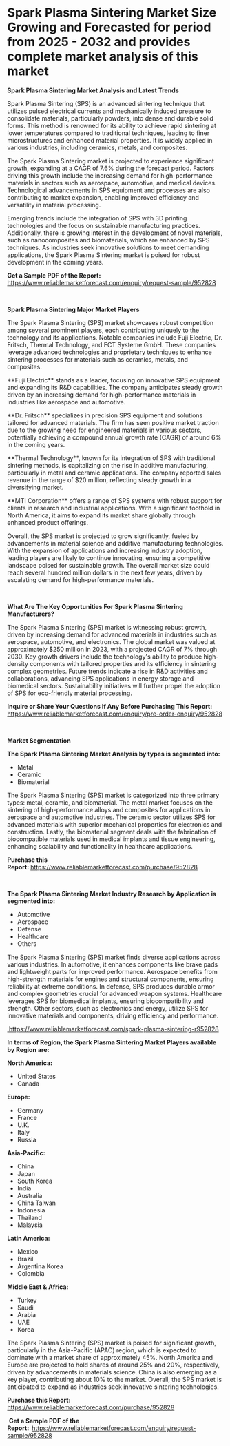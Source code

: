 <p><h1>Spark Plasma Sintering Market Size Growing and Forecasted for period from 2025 - 2032 and provides complete market analysis of this market</h1></p><p><strong>Spark Plasma Sintering Market Analysis and Latest Trends</strong></p>
<p><p>Spark Plasma Sintering (SPS) is an advanced sintering technique that utilizes pulsed electrical currents and mechanically induced pressure to consolidate materials, particularly powders, into dense and durable solid forms. This method is renowned for its ability to achieve rapid sintering at lower temperatures compared to traditional techniques, leading to finer microstructures and enhanced material properties. It is widely applied in various industries, including ceramics, metals, and composites.</p><p>The Spark Plasma Sintering market is projected to experience significant growth, expanding at a CAGR of 7.6% during the forecast period. Factors driving this growth include the increasing demand for high-performance materials in sectors such as aerospace, automotive, and medical devices. Technological advancements in SPS equipment and processes are also contributing to market expansion, enabling improved efficiency and versatility in material processing.</p><p>Emerging trends include the integration of SPS with 3D printing technologies and the focus on sustainable manufacturing practices. Additionally, there is growing interest in the development of novel materials, such as nanocomposites and biomaterials, which are enhanced by SPS techniques. As industries seek innovative solutions to meet demanding applications, the Spark Plasma Sintering market is poised for robust development in the coming years.</p></p>
<p><strong>Get a Sample PDF of the Report:&nbsp;</strong> <a href="https://www.reliablemarketforecast.com/enquiry/request-sample/952828?utm_campaign=1130&utm_medium=2&utm_source=Github&utm_content=ia&utm_term=18042025&utm_id=spark-plasma-sintering">https://www.reliablemarketforecast.com/enquiry/request-sample/952828</a></p>
<p>&nbsp;</p>
<p><strong>Spark Plasma Sintering Major Market Players</strong></p>
<p><p>The Spark Plasma Sintering (SPS) market showcases robust competition among several prominent players, each contributing uniquely to the technology and its applications. Notable companies include Fuji Electric, Dr. Fritsch, Thermal Technology, and FCT Systeme GmbH. These companies leverage advanced technologies and proprietary techniques to enhance sintering processes for materials such as ceramics, metals, and composites.</p><p>**Fuji Electric** stands as a leader, focusing on innovative SPS equipment and expanding its R&D capabilities. The company anticipates steady growth driven by an increasing demand for high-performance materials in industries like aerospace and automotive.</p><p>**Dr. Fritsch** specializes in precision SPS equipment and solutions tailored for advanced materials. The firm has seen positive market traction due to the growing need for engineered materials in various sectors, potentially achieving a compound annual growth rate (CAGR) of around 6% in the coming years.</p><p>**Thermal Technology**, known for its integration of SPS with traditional sintering methods, is capitalizing on the rise in additive manufacturing, particularly in metal and ceramic applications. The company reported sales revenue in the range of $20 million, reflecting steady growth in a diversifying market.</p><p>**MTI Corporation** offers a range of SPS systems with robust support for clients in research and industrial applications. With a significant foothold in North America, it aims to expand its market share globally through enhanced product offerings.</p><p>Overall, the SPS market is projected to grow significantly, fueled by advancements in material science and additive manufacturing technologies. With the expansion of applications and increasing industry adoption, leading players are likely to continue innovating, ensuring a competitive landscape poised for sustainable growth. The overall market size could reach several hundred million dollars in the next few years, driven by escalating demand for high-performance materials.</p></p>
<p>&nbsp;</p>
<p><strong>What Are The Key Opportunities For Spark Plasma Sintering Manufacturers?</strong></p>
<p><p>The Spark Plasma Sintering (SPS) market is witnessing robust growth, driven by increasing demand for advanced materials in industries such as aerospace, automotive, and electronics. The global market was valued at approximately $250 million in 2023, with a projected CAGR of 7% through 2030. Key growth drivers include the technology's ability to produce high-density components with tailored properties and its efficiency in sintering complex geometries. Future trends indicate a rise in R&D activities and collaborations, advancing SPS applications in energy storage and biomedical sectors. Sustainability initiatives will further propel the adoption of SPS for eco-friendly material processing.</p></p>
<p><strong>Inquire or Share Your Questions If Any Before Purchasing This Report:</strong> <a href="https://www.reliablemarketforecast.com/enquiry/pre-order-enquiry/952828?utm_campaign=1130&utm_medium=2&utm_source=Github&utm_content=ia&utm_term=18042025&utm_id=spark-plasma-sintering">https://www.reliablemarketforecast.com/enquiry/pre-order-enquiry/952828</a></p>
<p>&nbsp;</p>
<p><strong>Market Segmentation</strong></p>
<p><strong>The Spark Plasma Sintering Market Analysis by types is segmented into:</strong></p>
<p><ul><li>Metal</li><li>Ceramic</li><li>Biomaterial</li></ul></p>
<p><p>The Spark Plasma Sintering (SPS) market is categorized into three primary types: metal, ceramic, and biomaterial. The metal market focuses on the sintering of high-performance alloys and composites for applications in aerospace and automotive industries. The ceramic sector utilizes SPS for advanced materials with superior mechanical properties for electronics and construction. Lastly, the biomaterial segment deals with the fabrication of biocompatible materials used in medical implants and tissue engineering, enhancing scalability and functionality in healthcare applications.</p></p>
<p><strong>Purchase this Report:&nbsp;</strong><a href="https://www.reliablemarketforecast.com/purchase/952828?utm_campaign=1130&utm_medium=2&utm_source=Github&utm_content=ia&utm_term=18042025&utm_id=spark-plasma-sintering">https://www.reliablemarketforecast.com/purchase/952828</a></p>
<p>&nbsp;</p>
<p><strong>The Spark Plasma Sintering Market Industry Research by Application is segmented into:</strong></p>
<p><ul><li>Automotive</li><li>Aerospace</li><li>Defense</li><li>Healthcare</li><li>Others</li></ul></p>
<p><p>The Spark Plasma Sintering (SPS) market finds diverse applications across various industries. In automotive, it enhances components like brake pads and lightweight parts for improved performance. Aerospace benefits from high-strength materials for engines and structural components, ensuring reliability at extreme conditions. In defense, SPS produces durable armor and complex geometries crucial for advanced weapon systems. Healthcare leverages SPS for biomedical implants, ensuring biocompatibility and strength. Other sectors, such as electronics and energy, utilize SPS for innovative materials and components, driving efficiency and performance.</p></p>
<p><a href="https://www.reliablemarketforecast.com/spark-plasma-sintering-r952828?utm_campaign=1130&utm_medium=2&utm_source=Github&utm_content=ia&utm_term=18042025&utm_id=spark-plasma-sintering">&nbsp;https://www.reliablemarketforecast.com/spark-plasma-sintering-r952828</a></p>
<p><strong>In terms of Region, the Spark Plasma Sintering Market Players available by Region are:</strong></p>
<p>
    <p> <strong> North America: </strong>
        <ul>
            <li>United States</li>
            <li>Canada</li>
        </ul>
        </p> 
    <p> <strong> Europe: </strong>
        <ul>
            <li>Germany</li>
            <li>France</li>
            <li>U.K.</li>
            <li>Italy</li>
            <li>Russia</li>
        </ul>
        </p> 
    <p> <strong> Asia-Pacific: </strong>
        <ul>
            <li>China</li>
            <li>Japan</li>
            <li>South Korea</li>
            <li>India</li>
            <li>Australia</li>
            <li>China Taiwan</li>
            <li>Indonesia</li>
            <li>Thailand</li>
            <li>Malaysia</li>
        </ul>
        </p> 
    <p> <strong> Latin America: </strong>
        <ul>
            <li>Mexico</li>
            <li>Brazil</li>
            <li>Argentina Korea</li>
            <li>Colombia</li>
        </ul>
        </p> 
    <p> <strong> Middle East & Africa: </strong>
        <ul>
            <li>Turkey</li>
            <li>Saudi</li>
            <li>Arabia</li>
            <li>UAE</li>
            <li>Korea</li>
        </ul>
    </p>
    </p>
<p><p>The Spark Plasma Sintering (SPS) market is poised for significant growth, particularly in the Asia-Pacific (APAC) region, which is expected to dominate with a market share of approximately 45%. North America and Europe are projected to hold shares of around 25% and 20%, respectively, driven by advancements in materials science. China is also emerging as a key player, contributing about 10% to the market. Overall, the SPS market is anticipated to expand as industries seek innovative sintering technologies.</p></p>
<p><strong>Purchase this Report: </strong><a href="https://www.reliablemarketforecast.com/purchase/952828?utm_campaign=1130&utm_medium=2&utm_source=Github&utm_content=ia&utm_term=18042025&utm_id=spark-plasma-sintering">https://www.reliablemarketforecast.com/purchase/952828</a></p>
<p>&nbsp;<strong>Get a Sample PDF of the Report:&nbsp;&nbsp;</strong><a href="https://www.reliablemarketforecast.com/enquiry/request-sample/952828?utm_campaign=1130&utm_medium=2&utm_source=Github&utm_content=ia&utm_term=18042025&utm_id=spark-plasma-sintering">https://www.reliablemarketforecast.com/enquiry/request-sample/952828</a></p>
<p><strong></strong></p>
<p><p></p><p></p><p></p></p>